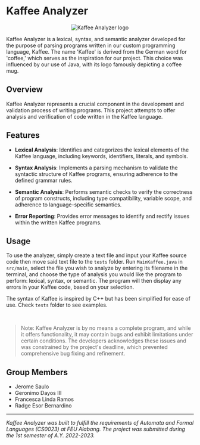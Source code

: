 # Kaffee Analyzer

<p align="center">
  <img src="https://github.com/DecPotein/Kaffee-Analyzer/assets/81295133/9ffd4404-5067-44c1-a762-6d7783f735f3" alt="Kaffee Analyzer logo"/>
</p>

Kaffee Analyzer is a lexical, syntax, and semantic analyzer developed for the purpose of parsing programs written in our custom programming language, Kaffee. The name 'Kaffee' is derived from the German word for 'coffee,' which serves as the inspiration for our project. This choice was influenced by our use of Java, with its logo famously depicting a coffee mug.

## Overview

Kaffee Analyzer represents a crucial component in the development and validation process of writing programs. This project attempts to offer analysis and verification of code written in the Kaffee language.

## Features

- **Lexical Analysis**: Identifies and categorizes the lexical elements of the Kaffee language, including keywords, identifiers, literals, and symbols.
  
- **Syntax Analysis**: Implements a parsing mechanism to validate the syntactic structure of Kaffee programs, ensuring adherence to the defined grammar rules.
  
- **Semantic Analysis**: Performs semantic checks to verify the correctness of program constructs, including type compatibility, variable scope, and adherence to language-specific semantics.
  
- **Error Reporting**: Provides error messages to identify and rectify issues within the written Kaffee programs.

## Usage

To use the analyzer, simply create a text file and input your Kaffee source code then move said text file to the `tests` folder. Run `MainKaffee.java` in `src/main`, select the file you wish to analyze by entering its filename in the terminal, and choose the type of analysis you would like the program to perform: lexical, syntax, or semantic. The program will then display any errors in your Kaffee code, based on your selection.

The syntax of Kaffee is inspired by C++ but has been simplified for ease of use. Check `tests` folder to see examples.

<br />

> Note: Kaffee Analyzer is by no means a complete program, and while it offers functionality, it may contain bugs and exhibit limitations under certain conditions. The developers acknowledges these issues and was constrained by the project's deadline, which prevented comprehensive bug fixing and refinement.

## Group Members

- Jerome Saulo
- Geronimo Dayos III
- Francesca Linda Ramos
- Radge Esor Bernardino



---

*Kaffee Analyzer was built to fulfill the requirements of Automata and Formal Languages (CS0023) at FEU Alabang. The project was submitted during the 1st semester of A.Y. 2022-2023.*
